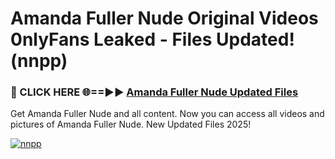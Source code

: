 # Amanda Fuller Nude Original Videos 0nlyFans Leaked - Files Updated! (nnpp)

<h3>🔴 CLICK HERE 🌐==►► <a href="https://tinyurl.com/yc6ubb5a" rel="nofollow">Amanda Fuller Nude Updated Files</a></h3>

Get Amanda Fuller Nude and all content. Now you can access all videos and pictures of Amanda Fuller Nude. New Updated Files 2025!

[![nnpp](https://i.imgur.com/7eu0CRL.gif)](https://tinyurl.com/yc6ubb5a)
